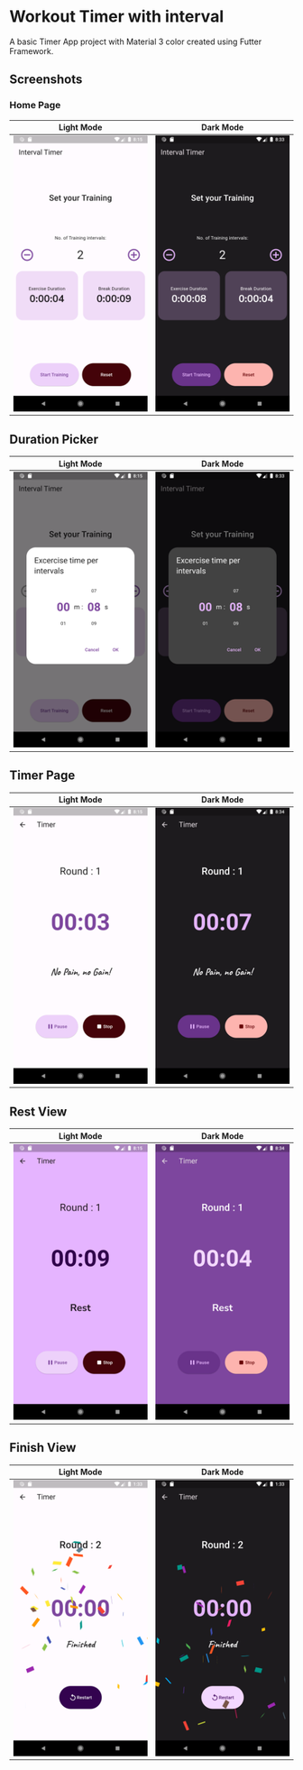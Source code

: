 # Workout Timer with interval

A basic Timer App project with Material 3 color created using Futter Framework.

## Screenshots
### Home Page
| Light Mode | Dark Mode |
| ---------------- | ---------------- |
| ![](screenshots/home_page_light.png) | ![](screenshots/home_page_dark.png) |

## Duration Picker
| Light Mode | Dark Mode |
| ---------------- | ---------------- |
| ![](screenshots/time_picker_light.png) | ![](screenshots/time_picker_dark.png) |

## Timer Page
| Light Mode | Dark Mode |
| ---------------- | ---------------- |
| ![](screenshots/timer_page_light.png) | ![](screenshots/timer_page_dark.png) |

## Rest View
| Light Mode | Dark Mode |
| ---------------- | ---------------- |
| ![](screenshots/rest_page_light.png) | ![](screenshots/rest_page_dark.png) |

## Finish View
| Light Mode | Dark Mode |
| ---------------- | ---------------- |
| ![](screenshots/finish_view_light.png) | ![](screenshots/finish_view_dark.png) |
